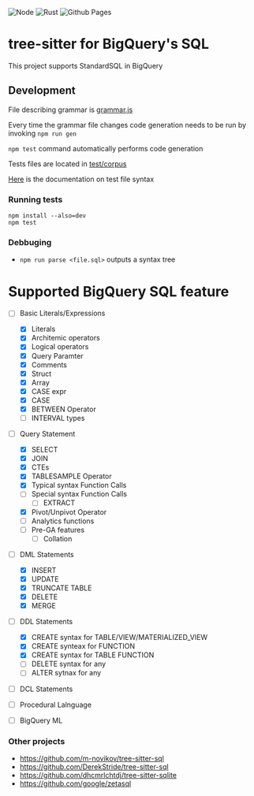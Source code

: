 ![Node](https://github.com/github/docs/actions/workflows/node.js/badge.svg)
![Rust](https://github.com/github/docs/actions/workflows/rust/badge.svg)
![Github Pages](https://github.com/github/docs/actions/workflows/gh-pages.svg)

# tree-sitter for BigQuery's SQL

This project supports StandardSQL in BigQuery

## Development


File describing grammar is [grammar.js](./grammar.js)

Every time the grammar file changes code generation needs to be run by invoking `npm run gen`

`npm test` command automatically performs code generation

Tests files are located in [test/corpus](./test/corpus)

[Here](https://tree-sitter.github.io/tree-sitter/creating-parsers#command-test) is the documentation on test file syntax

### Running tests

```
npm install --also=dev
npm test
```

### Debbuging

- `npm run parse <file.sql>` outputs a syntax tree

# Supported BigQuery SQL feature

- [ ] Basic Literals/Expressions

  - [x] Literals
  - [x] Architemic operators
  - [x] Logical operators
  - [x] Query Paramter
  - [x] Comments
  - [x] Struct
  - [x] Array
  - [x] CASE expr
  - [x] CASE
  - [x] BETWEEN Operator
  - [ ] INTERVAL types

- [ ] Query Statement

  - [x] SELECT
  - [x] JOIN
  - [x] CTEs
  - [x] TABLESAMPLE Operator
  - [x] Typical syntax Function Calls
  - [ ] Special syntax Function Calls
    - [ ] EXTRACT
  - [x] Pivot/Unpivot Operator
  - [ ] Analytics functions
  - [ ] Pre-GA features
    - [ ] Collation

- [ ] DML Statements

  - [x] INSERT
  - [x] UPDATE
  - [x] TRUNCATE TABLE
  - [x] DELETE
  - [x] MERGE

- [ ] DDL Statements

  - [x] CREATE syntax for TABLE/VIEW/MATERIALIZED_VIEW
  - [x] CREATE synteax for FUNCTION
  - [x] CREATE syntax for TABLE FUNCTION
  - [ ] DELETE syntax for any
  - [ ] ALTER sytnax for any

- [ ] DCL Statements
- [ ] Procedural Lalnguage
- [ ] BigQuery ML

### Other projects

- https://github.com/m-novikov/tree-sitter-sql
- https://github.com/DerekStride/tree-sitter-sql
- https://github.com/dhcmrlchtdj/tree-sitter-sqlite
- https://github.com/google/zetasql
